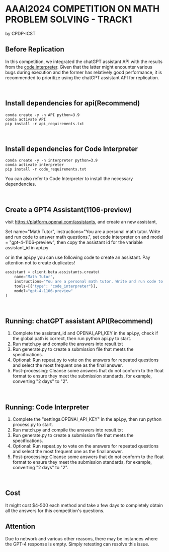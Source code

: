 # AAAI2024 COMPETITION ON MATH PROBLEM SOLVING - TRACK1

by CPDP-ICST

## Before Replication
In this competition, we integrated the chatGPT assistant API with the results from the [code interpreter](https://github.com/shroominic/codeinterpreter-api). Given that the latter might encounter various bugs during execution and the former has relatively good performance, it is recommended to prioritize using the chatGPT assistant API for replication.

<br/>

## Install dependencies for api(Recommend)

```
conda create -y -n API python=3.9
conda activate API
pip install -r api_requirements.txt
```

<br/>

## Install dependencies for Code Interpreter

```
conda create -y -n interpreter python=3.9
conda activate interpreter
pip install -r code_requirements.txt
```
You can also refer to Code Interpreter to install the necessary dependencies.

<br/>

## Create a GPT4 Assistant(1106-preview)

visit https://platform.openai.com/assistants, and create an new assistant, 

Set name="Math Tutor", instructions="You are a personal math tutor. Write and run code to answer math questions.", set code interpreter on and model = "gpt-4-1106-preview", then copy the assistant id for the variable assistant_id in api.py

or in the api.py you can use following code to create an assistant. Pay attention not to create duplicates!

```python
assistant = client.beta.assistants.create(
    name="Math Tutor",
    instructions="You are a personal math tutor. Write and run code to answer math questions.",
    tools=[{"type": "code_interpreter"}],
    model="gpt-4-1106-preview"
)
```

<br/>

## Running: chatGPT assistant API(Recommend)

1. Complete the assistant_id and OPENAI_API_KEY in the api.py, check if the global path is correct, then run python api.py to start.
2. Run match.py and compile the answers into result.txt
3. Run generate.py to create a submission file that meets the specifications.
4. Optional: Run repeat.py to vote on the answers for repeated questions and select the most frequent one as the final answer.
5. Post-processing: Cleanse some answers that do not conform to the float format to ensure they meet the submission standards, for example, converting "2 days" to "2".
   
<br/>

## Running: Code Interpreter

1. Complete the "settings.OPENAI_API_KEY" in the api.py, then run python process.py to start.
2. Run match.py and compile the answers into result.txt
3. Run generate.py to create a submission file that meets the specifications.
4. Optional: Run repeat.py to vote on the answers for repeated questions and select the most frequent one as the final answer.
5. Post-processing: Cleanse some answers that do not conform to the float format to ensure they meet the submission standards, for example, converting "2 days" to "2".
   
<br/>

## Cost

It might cost $4-500 each method and take a few days to completely obtain all the answers for this competition's questions.

## Attention

Due to network and various other reasons, there may be instances where the GPT-4 response is empty. Simply retesting can resolve this issue.
